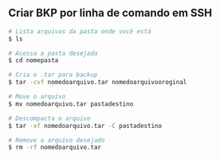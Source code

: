 Criar BKP por linha de comando em SSH
-----------------------------------------------

```sh
# Lista arquivos da pasta onde você está
$ ls

# Acessa a pasta desejada
$ cd nomepasta

# Cria o .tar para backup
$ tar -cvf nomedoarquivo.tar nomedoarquivooroginal

# Move o arquivo
$ mv nomedoarquivo.tar pastadestino

# Descompacta o arquivo
$ tar -xf nomedoarquivo.tar -C pastadestino

# Remove o arquivo desejado
$ rm -rf nomedoarquivo.tar
```